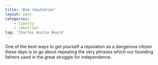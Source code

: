 ```yaml
---
title: 'Bad reputation'
layout: post
categories:
    - liberty
    - rebellion
tag: 'Charles Austin Beard'
---
```


One of the best ways to get yourself a reputation as a dangerous citizen these days is to go about repeating the very phrases which our founding fathers used in the great struggle for independence.